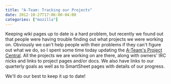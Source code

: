 ```yaml
---
title: "A-Team: Tracking our Projects"
date: 2012-10-27T17:06:00-04:00
categories: ["mozilla"]
---
```

Keeping wiki pages up to date is a hard problem, but recently we found out
that people were having trouble finding out what projects we were working on.
Obviously we can't help people with their problems if they can't figure out
what we do, so I spent some time today updating the
[A-Team's Project Central](https://wiki.mozilla.org/Auto-tools/Projects). All
the projects we are working on are there, along with owners' IRC nicks and
links to project pages and/or docs.  We also have links to our quarterly goals
as well as to SmartSheet pages with details of our progress.

We'll do our best to keep it up to date!

